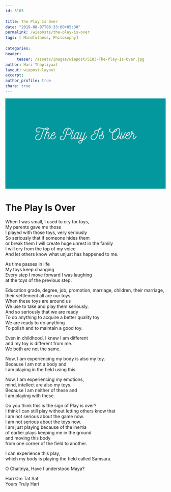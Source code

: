 ```yaml
--- 
id: 5103

title: The Play Is Over
date: "2019-08-07T08:33:00+05:30"
permalink: /wiaposts/the-play-is-over
tags: [ Mindfulness, Philosophy]    

categories: 
header:
     teaser: /assets/images/wiapost/5103-The-Play-Is-Over.jpg
author: Hari Thapliyaal 
layout: wiapost-layout 
excerpt:  
author_profile: true 
share: true 
---
```


![The Play Is Over](/assets/images/wiapost/5103-The-Play-Is-Over.jpg)     
   
# The Play Is Over   
    
When I was small, I used to cry for toys,     
My parents gave me those     
I played with those toys, very seriously     
So seriously that if someone hides them     
or break them I will create huge unrest in the family     
I will cry from the top of my voice     
And let others know what unjust has happened to me.    
    
As time passes in life     
My toys keep changing     
Every step I move forward I was laughing     
at the toys of the previous step.    
    
Education grade, degree, job, promotion, marriage, children, their marriage,     
their settlement all are our toys.     
When these toys are around us     
We use to take and play them seriously.     
And so seriously that we are ready     
To do anything to acquire a better quality toy     
We are ready to do anything     
To polish and to maintain a good toy.    
    
Even in childhood, I knew I am different     
and my toy is different from me.     
We both are not the same.    
    
Now, I am experiencing my body is also my toy.     
Because I am not a body and     
I am playing in the field using this.    
    
Now, I am experiencing my emotions,     
mind, intellect are also my toys.     
Because I am neither of these and     
I am playing with these.    
    
Do you think this is the sign of Play is over?     
I think I can still play without letting others know that     
I am not serious about the game now.     
I am not serious about the toys now.     
I am just playing because of the inertia     
of earlier plays keeping me in the ground     
and moving this body     
from one corner of the field to another.    
    
I can experience this play,     
which my body is playing the field called Samsara.    
    
O Chaitnya, Have I understood Maya?    
    
Hari Om Tat Sat     
Yours Truly Hari    
